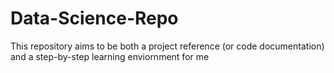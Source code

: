 # Data-Science-Repo
This repository aims to be both a project reference (or code documentation) and a step-by-step learning enviornment for me 
